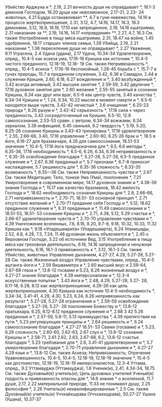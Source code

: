 Убийство
Арджуна и *, 2.19, 2.21 
вечность души не оправдывает *, 16.1-3
демонов Господом, 16.20 
души как невозможное, 2.17-21, 2.23- 24
животных, 4.21
Будда останавливает **, 4.7 
в гуне невежества, 14.16 
в процессе жертвоприношения, 2.31, 3.12, 4.7, 14.16, 14.17, 16.3, 18.3
демонами, 3.12, 16.9, 16.19, 17.10 
как запрещенное, 2.19, 14.16 
кшатриями, 2.31 
наказание за **, 2.19, 14.16, 14.17 «оправдания» **, 2.27, 4.7, 16.3 
	См. также Употребление в пищу мяса
кшатриями, 2.31, 18.47 
на войне, 1.45 
одобренное, 18.17 
старших членов семьи, 1.39 
Убийца, 2.19, 2.21 
наказание *, 1.36 
переселение души не оправдывает *, 2.27 
Уважение, 9.11 
Уграсена, 2.4 
Удана (удана), 2.17 
Удача, 10.34-34
Удовлетворение, опред., 10.4-5 
как аскеза ума, 17.16-16 
Кришна как источник *, 10.4-5 
чистого преданного, 12.18-19, 12.18- 19
См. также Непривязанность *, опред., 10.4-5 
аскеза *, 17.16-16
беспокойный, 1.28-45 
борьба с *, 15.7-7 
в гунах природы, 15.7 
в преданном служении, 3.42, 6.36 
в Самадхи, 2.44
в служении Кришне, 2.60, 6.18, 6.27 
вожделение и *, 3.40 
возбужденный *, 3.42 
всегда активный, 3.42 
высшее занятие *, 2.59-59, 3.42 
двуличие *, 17.16 
духовное занятие для *, 2.60 
желания *, 2.55-55 
занятый в сознании Кришны, 6.34 
как друг или враг, 6.5-6 
как центр чувств, 3.40 
качества *, 6.34-34 
Кришна и *, 1.24, 9.34, 10.22 
мысли в момент
	 смерти и *, 8.5-6 
находится выше чувств, 3.42-42 
нечистый *, 3.6 
очищение *, 6.20-23 
природа *, 6.26 
разум и *, 3.42-42 
серьезность *, 17.16 
сила » через преданность, 3.42 
сосредоточенный на Кришне, 8.5-10, 12.8 
самоосознании, 2.53-53 
сравн. с
ветром, 6.34-34 
вожжами, 6.34 
зеркалом, 3.38 
инфекцией, 6.45 
свиньей, 8.2
твердость *, 5.19, 5.20, 6.25-26 
сознание Кришны и 3.43-43 
тренировка *, 17.16 
удовлетворение *, 2.55, 2.66-66, 3.40, 17.16
управление *, 2.60-60, 6.25-26 
брак и *, 18.5 
в йоге, 6.18-27 
для брахмачари, 4.26 
для самоосознания, 18.51-53 
значение *, 10.4-5, 17.16 
йога предназначена для *, 6.5, 6.6 
методы *, 6.35-36, 17.16 
необходимость *, 6.5-6, 6.26, 6.34, 6.36
непривязанность и *, 6.35-35 
освобождение благодаря *, 5.27-28, 5.27-28, 6.5-5
преданное служение и *, 2.67, 6.36
преданный и *, 5.7 
признаки *, 6.7-8 
приносит наслаждение, 5.7 
решимость для *, 6.35-36 
сложность *, 6.33-35 
возможность *, 6.35—36 
	См. также Непривязанность чувства и *, 2.67
См. также Медитация; Тело, тонкое Ума (Ума), поклонение *, 7.21 
Умиротворение
в современном мире, 14.17 
духовное знание и *, 4.38-39 
знание Господа и *, 15.17 
как качество брахманов, 18.42 
милость Господа и *, 18.62 
необходимость сознания Кришны для *, 2.8, 2.66-66, 2.71 
непривязанность и *, 2.70-71, 18.51- 53
основной принцип *, 2.71 
отсутствие желаний и *, 2.70-71 
предание себя Господу и *, 5.12, 18.62 
преданное служение и *, 9.31 
преданные и *, 11.49 
самоосознание и *, 18.51-53, 18.51- 53
сознание Кришны и *, 2.71, 4.38, 5.12, 5.29
счастье и *, 2.66-67 
удовлетворение чувств и *, 2.70-70 
управление чувствами и *, 4.39 
Уничтожение вселенных, 7.6, 8.16, 8.20, 9.7-8, 9.18, 10.32, 10.33, 11.32
Кришна как *, 9.18
«Упадешамрита» (Упадешамрта), 6.24 
Упанишады, 2.52, 4.8, 4.28, 7.3, 7.24, 11.48
духовная жизнь объясняется в *, 2.45 
о Верховном Господе, 3.22 
об источнике Вед, 3.15 
Употребление в пищу мяса как
греховная деятельность, 6.16, 14.16 
запрещенная и ненужная деятельность, 6.16, 16.1-3 
привязанность к *, 3.12, 16.1-3 
	См. также Убийство, животных Управление дыханием, 4.27-27, 4.29, 5.27-28, 5.27-28 
	См. также Жизненный воздух
Управление чувствами, опред., 10.4-5 
аштанга-йоги и *, 2.59 
Вишвамитра и *, 2.60 
высший вкус и 2.59-64, 2.67-68 
глаза и *, 13.8-12 
госвами и 5.23, 6.26 
жизненный воздух и *, 4.27-27 
знание благодаря *, 4.39 
имперсонализм и *, 12.3-4 
искусственные попытки *, 3.43 
йога и *, 2.48, 4.29, 5.27-28, 5.27- 28, 6.11-18, 6.28, 8.12 
как жертвоприношение, 4.26-26 
как цель жертвоприношения, 4.30 
Кришна как источник 10.4-5 
необходимость *, 3.34-34, 3.41-41, 4.29, 4.30, 5.23, 6.24, 6.26 
непривязанность как результат *, 5.27-28, 5.27-28 
ограничения и *, 2.59-59 
освобождение благодаря *, 5.27-28, 5.27- 28
поклонение Божеству и *, 13.8-12 
пратьяхара, 6.25, 8.12-8.12 
преданное служение и *, 2.68 
3 42
5.26
преданные и *, 2.57-59, 5.8-11, 5.13
преимущества *, 4.39 
препятствия на пути *, 5.23 
регулирующие принципы и *, 2.64 
решимость и *, 6.24 
самоосознание благодаря *, 4.27-27
18.51- 53
Свами (госвами) и *, 5.23, 6.26 
сложность *, 2.60-60, 2.62-63, 2.67 
слух и *, 13.8-12
сознание Кришны и *, 2.58-71, 2.61 
2.62, 2.63, 2.67-68, 6.2, 13.8-12 
счастье благодаря *, 5.23 
требования для *, 2.6, 3.41-41 
удовлетворение и *, 5.7 
умиротворение благодаря *, 2.70-71 
управление дыханием и *, 4.27-27 
4.29
язык и *, 13.8-12
См. также Аскеза; Непривязанность; Отречение
Уравновешенность, 10.4-5, 10.4-5, 12.18-19, 12.18-19 
значение *, 10.4-5 
как достоинство, 12.18-19, 12.18-19 
имперсоналистов, 12.3-4 
Уттама, опред., 9.2 
Уттамауджа (Уттамауджа), 1.6
Ученик(и), 2.41, 4.34-34, 18.75
См. также Духовный(е) учитель(и); Цепь духовных учителей Ученый(е)
гордость и привязанность опасны для *, 14.6 
знание * о
вселенной, 11.7 
душе, 2.17, 2.22 
материальной природе, 11.33 
не понимают душу, 2.25 
философия *, 2.26 
Учитель(и)
неквалифицированные *, 2.5 
	См. также Духовный(е) учитель(и) Уччхайхшрава (Уччхаихшрава), 50.27-27 
Ушана (Ушана), 10.37-37